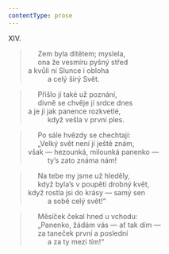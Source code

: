 ```yaml
---
contentType: prose
---
```


XIV.

>      Zem byla dítětem; myslela,  
>      ona že vesmíru pyšný střed  
> a kvůli ní Slunce i obloha  
>           a celý širý Svět.

>      Přišlo jí také už poznání,  
>      divně se chvěje jí srdce dnes  
> a je jí jak panence rozkvetlé,  
>           když vešla v první ples.

>      Po sále hvězdy se chechtají:  
>      „Velký svět není jí ještě znám,  
> však — hezounká, milounká panenko —  
>           ty’s zato známa nám!

>      Na tebe my jsme už hleděly,  
>      když byla’s v poupěti drobný květ,  
> když rostla jsi do krásy — samý sen  
>           a sobě celý svět!“

>      Měsíček čekal hned u vchodu:  
>      „Panenko, žádám vás — ať tak dím —  
>      za taneček první a poslední  
>           a za ty mezi tím!“
